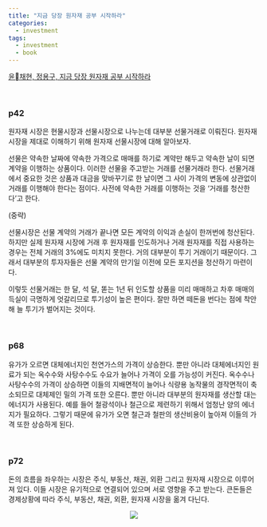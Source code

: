 ```yaml
---
title: "지금 당장 원자재 공부 시작하라"
categories:
  - investment
tags:
  - investment
  - book
---
```


[윤채현, 정용구, 지금 당장 원자재 공부 시작하라](https://book.naver.com/bookdb/book_detail.nhn?bid=6197183)

<br/>

### p42

원자재 시장은 현물시장과 선물시장으로 나누는데 대부분 선물거래로 이뤄진다. 원자재 시장을 제대로 이해하기 위해 원자재 선물시장에 대해 알아보자.

선물은 약속한 날짜에 약속한 가격으로 매매를 하기로 계약만 해두고 약속한 날이 되면 계약을 이행하는 상품이다. 이러한 선물을 주고받는 거래를 선물거래라 한다. 선물거래에서 중요한 것은 상품과 대금을 맞바꾸기로 한 날이면 그 사이 가격의 변동에 상관없이 거래를 이행해야 한다는 점이다. 사전에 약속한 거래를 이행하는 것을 ‘거래를 청산한다’고 한다.

(중략)

선물시장은 선물 계약의 거래가 끝나면 모든 계약의 이익과 손실이 한꺼번에 청산된다. 하지만 실제 원자재 시장에 거래 후 원자재를 인도하거나 거래 원자재를 직접 사용하는 경우는 전체 거래의 3%에도 미치지 못한다. 거의 대부분이 투기 거래이기 때문이다. 그래서 대부분의 투자자들은 선물 계약의 만기일 이전에 모든 포지션을 청산하기 마련이다.

이렇듯 선물거래는 한 달, 석 달, 똗는 1년 뒤 인도할 상품을 미리 매매하고 차후 매매의 득실이 극명하게 엇갈리므로 투기성이 높은 편이다. 잘만 하면 떼돈을 번다는 점에 착안해 늘 투기가 벌어지는 것이다.

<br/>

### p68

유가가 오르면 대체에너지인 천연가스의 가격이 상승한다. 뿐만 아니라 대체에너지인 원료가 되는 옥수수와 사탕수수도 수요가 늘어나 가격이 오를 가능성이 커진다. 옥수수나 사탕수수의 가격이 상승하면 이들의 지배면적이 늘어나 식량용 농작물의 경작면적이 축소되므로 대체제인 밀의 가격 또한 오른다. 뿐만 아니라 대부분의 원자재를 생산할 대는 에너지가 사용된다. 예를 들어 철광석이나 철근으로 제련하기 위해서 엄청난 양의 에너지가 필요하다. 그렇기 때문에 유가가 오면 철근과 철판의 생산비용이 높아져 이들의 가격 또한 상승하게 된다.

<br/>

### p72

돈의 흐름을 좌우하는 시장은 주식, 부동산, 채권, 외환 그리고 원자재 시장으로 이루어져 있다. 이들 시장은 유기적으로 연결되어 있으며 서로 영향을 주고 받는다. 큰돈들은 경제상황에 따라 주식, 부동산, 채권, 외환, 원자재 시장을 옮겨 다닌다.

<p align="center">
    <img src="https://lifesailor.github.io/assets/images/investment/raw.png">
</p>

